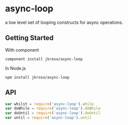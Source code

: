 # async-loop

a low level set of looping constructs for async operations.

## Getting Started

With component  

`component install jkroso/async-loop`

In Node.js  

`npm install jkroso/async-loop`

## API

```javascript
var whilst = require('async-loop').while
var doWhile = require('async-loop').doWhile
var doUntil = require('async-loop').doUntil
var until = require('async-loop').until
```

